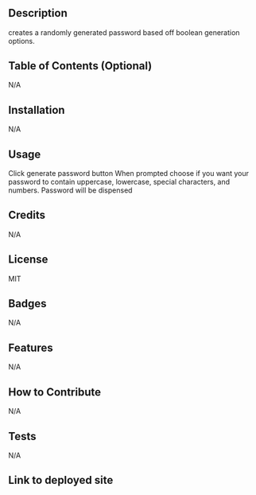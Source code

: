 # <fullstack-challenge3 password genrator>

## Description

creates a randomly generated password based off boolean generation options.

## Table of Contents (Optional)

N/A

## Installation

N/A

## Usage

Click generate password button
When prompted choose if you want your password to contain uppercase, lowercase, special characters, and numbers.
Password will be dispensed

## Credits

N/A

## License

MIT


## Badges

N/A
  
## Features

N/A

## How to Contribute

N/A

## Tests
  
  N/A

 ## Link to deployed site
  
